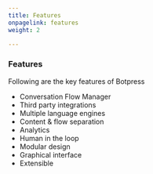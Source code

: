```yaml
---
title: Features
onpagelink: features
weight: 2

---
```


### **Features**

Following are the key features of Botpress

- Conversation Flow Manager
- Third party integrations
- Multiple language engines
- Content &amp; flow separation
- Analytics
- Human in the loop
- Modular design
- Graphical interface
- Extensible
 

